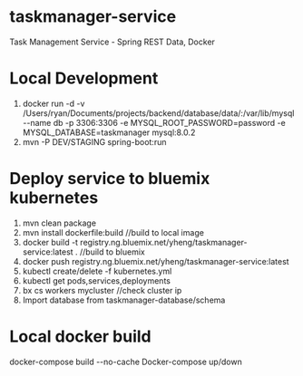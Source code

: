 # taskmanager-service
Task Management Service - Spring REST Data, Docker

# Local Development
1. docker run -d -v /Users/ryan/Documents/projects/backend/database/data/:/var/lib/mysql --name db -p 3306:3306 -e MYSQL_ROOT_PASSWORD=password -e MYSQL_DATABASE=taskmanager mysql:8.0.2
2. mvn -P DEV/STAGING spring-boot:run

# Deploy service to bluemix kubernetes
1. mvn clean package
2. mvn install dockerfile:build   //build to local image
3. docker build -t registry.ng.bluemix.net/yheng/taskmanager-service:latest .  //build to bluemix
4. docker push registry.ng.bluemix.net/yheng/taskmanager-service:latest
5. kubectl create/delete -f kubernetes.yml
6. kubectl get pods,services,deployments
7. bx cs workers mycluster    //check cluster ip
8. Import database  from taskmanager-database/schema

# Local docker build
docker-compose build --no-cache
Docker-compose up/down

